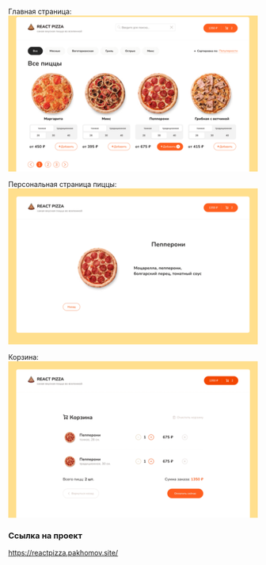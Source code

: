 Главная страница:
![Изображение](./src/assets/img/reactPizza/reactPizza_01.jpg)

Персональная страница пиццы:
![Изображение](./src/assets/img/reactPizza/reactPizza_02.jpg)

Корзина:
![Изображение](./src/assets/img/reactPizza/reactPizza_03.jpg)

### Ссылка на проект

https://reactpizza.pakhomov.site/
